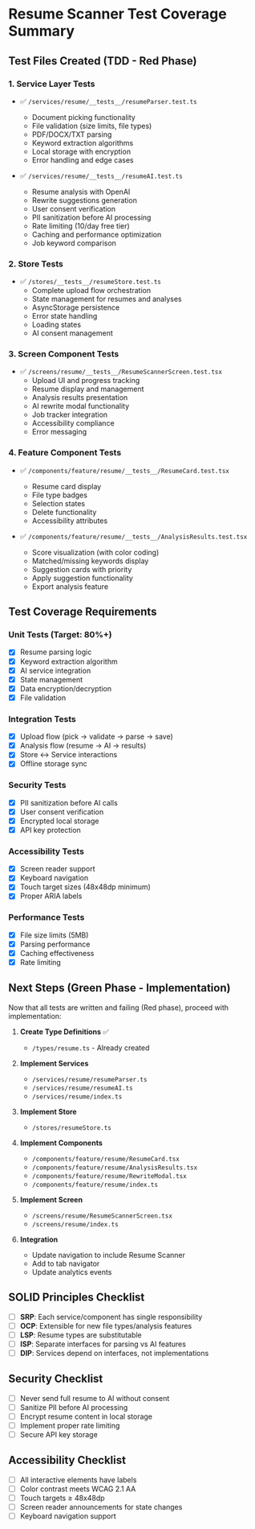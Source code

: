 # Resume Scanner Test Coverage Summary

## Test Files Created (TDD - Red Phase)

### 1. Service Layer Tests
- ✅ `/services/resume/__tests__/resumeParser.test.ts`
  - Document picking functionality
  - File validation (size limits, file types)
  - PDF/DOCX/TXT parsing
  - Keyword extraction algorithms
  - Local storage with encryption
  - Error handling and edge cases

- ✅ `/services/resume/__tests__/resumeAI.test.ts`
  - Resume analysis with OpenAI
  - Rewrite suggestions generation
  - User consent verification
  - PII sanitization before AI processing
  - Rate limiting (10/day free tier)
  - Caching and performance optimization
  - Job keyword comparison

### 2. Store Tests
- ✅ `/stores/__tests__/resumeStore.test.ts`
  - Complete upload flow orchestration
  - State management for resumes and analyses
  - AsyncStorage persistence
  - Error state handling
  - Loading states
  - AI consent management

### 3. Screen Component Tests
- ✅ `/screens/resume/__tests__/ResumeScannerScreen.test.tsx`
  - Upload UI and progress tracking
  - Resume display and management
  - Analysis results presentation
  - AI rewrite modal functionality
  - Job tracker integration
  - Accessibility compliance
  - Error messaging

### 4. Feature Component Tests
- ✅ `/components/feature/resume/__tests__/ResumeCard.test.tsx`
  - Resume card display
  - File type badges
  - Selection states
  - Delete functionality
  - Accessibility attributes

- ✅ `/components/feature/resume/__tests__/AnalysisResults.test.tsx`
  - Score visualization (with color coding)
  - Matched/missing keywords display
  - Suggestion cards with priority
  - Apply suggestion functionality
  - Export analysis feature

## Test Coverage Requirements

### Unit Tests (Target: 80%+)
- [x] Resume parsing logic
- [x] Keyword extraction algorithm
- [x] AI service integration
- [x] State management
- [x] Data encryption/decryption
- [x] File validation

### Integration Tests
- [x] Upload flow (pick → validate → parse → save)
- [x] Analysis flow (resume → AI → results)
- [x] Store ↔ Service interactions
- [x] Offline storage sync

### Security Tests
- [x] PII sanitization before AI calls
- [x] User consent verification
- [x] Encrypted local storage
- [x] API key protection

### Accessibility Tests
- [x] Screen reader support
- [x] Keyboard navigation
- [x] Touch target sizes (48x48dp minimum)
- [x] Proper ARIA labels

### Performance Tests
- [x] File size limits (5MB)
- [x] Parsing performance
- [x] Caching effectiveness
- [x] Rate limiting

## Next Steps (Green Phase - Implementation)

Now that all tests are written and failing (Red phase), proceed with implementation:

1. **Create Type Definitions** ✅
   - `/types/resume.ts` - Already created

2. **Implement Services**
   - `/services/resume/resumeParser.ts`
   - `/services/resume/resumeAI.ts`
   - `/services/resume/index.ts`

3. **Implement Store**
   - `/stores/resumeStore.ts`

4. **Implement Components**
   - `/components/feature/resume/ResumeCard.tsx`
   - `/components/feature/resume/AnalysisResults.tsx`
   - `/components/feature/resume/RewriteModal.tsx`
   - `/components/feature/resume/index.ts`

5. **Implement Screen**
   - `/screens/resume/ResumeScannerScreen.tsx`
   - `/screens/resume/index.ts`

6. **Integration**
   - Update navigation to include Resume Scanner
   - Add to tab navigator
   - Update analytics events

## SOLID Principles Checklist

- [ ] **SRP**: Each service/component has single responsibility
- [ ] **OCP**: Extensible for new file types/analysis features
- [ ] **LSP**: Resume types are substitutable
- [ ] **ISP**: Separate interfaces for parsing vs AI features
- [ ] **DIP**: Services depend on interfaces, not implementations

## Security Checklist

- [ ] Never send full resume to AI without consent
- [ ] Sanitize PII before AI processing
- [ ] Encrypt resume content in local storage
- [ ] Implement proper rate limiting
- [ ] Secure API key storage

## Accessibility Checklist

- [ ] All interactive elements have labels
- [ ] Color contrast meets WCAG 2.1 AA
- [ ] Touch targets ≥ 48x48dp
- [ ] Screen reader announcements for state changes
- [ ] Keyboard navigation support